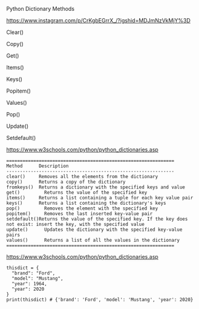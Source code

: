 Python Dictionary Methods


https://www.instagram.com/p/CrKgbEGrrX_/?igshid=MDJmNzVkMjY%3D


Clear()

Copy()

Get()

Items()

Keys()

Popitem()

Values()

Pop()

Update()

Setdefault()


https://www.w3schools.com/python/python_dictionaries.asp

    ==============================================================
    Method	    Description
    --------------------------------------------------------------
    clear()	    Removes all the elements from the dictionary
    copy()	    Returns a copy of the dictionary
    fromkeys()	Returns a dictionary with the specified keys and value
    get()	      Returns the value of the specified key
    items()	    Returns a list containing a tuple for each key value pair
    keys()	    Returns a list containing the dictionary's keys
    pop()	      Removes the element with the specified key
    popitem()	  Removes the last inserted key-value pair
    setdefault()Returns the value of the specified key. If the key does not exist: insert the key, with the specified value
    update()	  Updates the dictionary with the specified key-value pairs
    values()	  Returns a list of all the values in the dictionary
    ==============================================================


https://www.w3schools.com/python/python_dictionaries.asp

    thisdict = {
      "brand": "Ford",
      "model": "Mustang",
      "year": 1964,
      "year": 2020
    }
    print(thisdict) # {'brand': 'Ford', 'model': 'Mustang', 'year': 2020}
